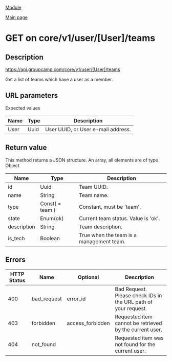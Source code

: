 
[Module](./README.md)

[Main page](../README.md)


# GET on core/v1/user/[User]/teams

## Description

https://api.groupcamp.com/core/v1/user/[User]/teams


Get a list of teams which have a user as a member.



## URL parameters

Expected values

Name   | Type    | Description
-------|---------|------------
User | Uuid | User UUID, or User e-mail address.









## Return value


This method returns a JSON structure. An array, all elements are of type Object 

Name   |  Type   |  Description
-------|---------|-------------
id | Uuid | Team UUID.
name | String | Team name.
type | Const( = team ) | Constant, must be 'team'.
state | Enum(ok) | Current team status. Value is 'ok'.
description | String | Team description.
is_tech | Boolean | True when the team is a management team.






## Errors


HTTP Status | Name   | Optional          | Description
------------|--------|-------------------|------------
400 | bad_request | error_id | Bad Request. Please check IDs in the URL path of your request.
403 | forbidden | access_forbidden | Requested item cannot be retrieved by the current user.
404 | not_found |  | Requested item was not found for the current user.



